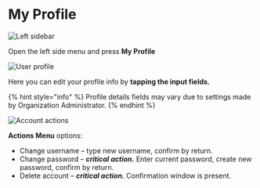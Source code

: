 # My Profile

![Left sidebar](https://user-images.githubusercontent.com/72790181/119666310-efc6d580-be3d-11eb-9e34-be660bd30aae.png)

Open the left side menu and press **My Profile**

![User profile](https://user-images.githubusercontent.com/72790181/119666333-f3f2f300-be3d-11eb-94a3-877d4b5f98ea.png)

Here you can edit your profile info by **tapping the input fields.**

{% hint style="info" %}
Profile details fields may vary due to settings made by Organization Administrator.
{% endhint %}

![Account actions](https://user-images.githubusercontent.com/72790181/119666351-f7867a00-be3d-11eb-8bbc-0e2fdfe2056a.png)

**Actions Menu** options:

* Change username – type new username, confirm by return.
* Change password – _**critical action.**_ Enter current password, create new password, confirm by return.
* Delete account – _**critical action.**_ Confirmation window is present.

